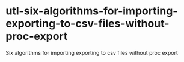 # utl-six-algorithms-for-importing-exporting-to-csv-files-without-proc-export
Six algorithms for importing exporting to csv files without proc export 
